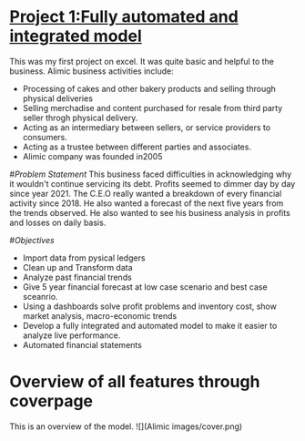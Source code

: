 
# [Project 1:Fully automated and integrated model](https://www.upwork.com/services/product/consulting-hr-a-fully-integrated-and-automated-financial-model-file-1651955799414988800?ref=project_share&tier=0)
This was my first project on excel. It was quite basic and helpful to the business. 
Alimic  business activities include:

- Processing of cakes and other bakery products and selling through physical deliveries
- Selling merchadise and content purchased for resale from third party seller throgh physical delivery.
- Acting as an intermediary between sellers, or service providers to consumers.
- Acting as a trustee between different parties and associates.
- Alimic company was founded in2005 

#*Problem Statement*
This business faced difficulties in acknowledging why it wouldn't continue servicing its debt. Profits seemed to dimmer day by day since year 2021. The C.E.O really wanted a breakdown of every financial activity since 2018. He also wanted a forecast of the next five years from the trends observed. He also wanted to see his business analysis in profits and losses on daily basis.

#*Objectives*

- Import data from pysical ledgers
- Clean up and Transform data
- Analyze past financial trends 
- Give 5 year financial forecast at low case scenario and best case sceanrio.
- Using a dashboards solve profit problems and inventory cost, show market analysis, macro-economic trends
- Develop a fully integrated and automated model to make it easier to analyze live performance.
-	Automated financial statements
  
# Overview of all features through coverpage 
This is an overview of the model.
![](Alimic images/cover.png)
